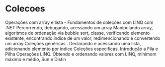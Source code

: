 # Colecoes
Operações com array e lista -  Fundamentos de coleções com LINQ com .NET
Percorrendo, debugando, acessando um array
Manipulando  array,  algoritmos de ordenação  via bubble sort,  classe, verificando elemento existente, encontrando índice de um valor, redimencionando e convertendo um array
Coleções  genéricas .  Declarando e acessando uma lista, adicionando elemento por índice
Coleções especificas. Introdução a Fila e Pilha
Operações LINQ.  Obtendo e ordenando valores com LINQ, mínimom máximo e médio, Sun e Distin

